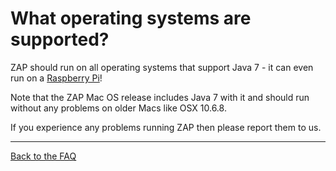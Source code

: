 # What operating systems are supported?

ZAP should run on all operating systems that support Java 7 - it can even run on a [Raspberry Pi](https://code.google.com/p/zaproxy/wiki/zappi)!

Note that the ZAP Mac OS release includes Java 7 with it and should run without any problems on older Macs like OSX 10.6.8.

If you experience any problems running ZAP then please report them to us.


---

[Back to the FAQ](FAQtoplevel)